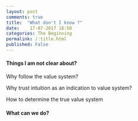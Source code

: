 ```yaml
---
layout: post
comments: true
title:  "What don't I know ?"
date:    17-07-2017 18:50
categories: The Beginning
permalink: /:title.html
published: False
---
```


#### Things I am not clear about?

Why follow the value system?

Why trust intuition as an indication to value system?

How to determine the true value system

#### What can we do?






